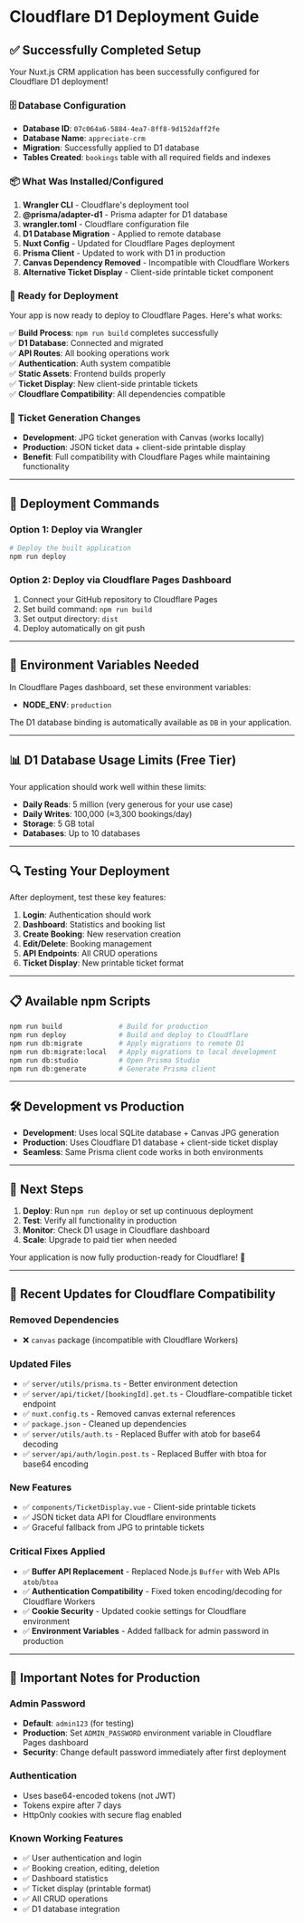 # Cloudflare D1 Deployment Guide

## ✅ Successfully Completed Setup

Your Nuxt.js CRM application has been successfully configured for Cloudflare D1 deployment!

### 🗄️ **Database Configuration**
- **Database ID**: `07c064a6-5884-4ea7-8ff8-9d152daff2fe`
- **Database Name**: `appreciate-crm`
- **Migration**: Successfully applied to D1 database
- **Tables Created**: `bookings` table with all required fields and indexes

### 📦 **What Was Installed/Configured**

1. **Wrangler CLI** - Cloudflare's deployment tool
2. **@prisma/adapter-d1** - Prisma adapter for D1 database
3. **wrangler.toml** - Cloudflare configuration file
4. **D1 Database Migration** - Applied to remote database
5. **Nuxt Config** - Updated for Cloudflare Pages deployment
6. **Prisma Client** - Updated to work with D1 in production
7. **Canvas Dependency Removed** - Incompatible with Cloudflare Workers
8. **Alternative Ticket Display** - Client-side printable ticket component

### 🚀 **Ready for Deployment**

Your app is now ready to deploy to Cloudflare Pages. Here's what works:

✅ **Build Process**: `npm run build` completes successfully  
✅ **D1 Database**: Connected and migrated  
✅ **API Routes**: All booking operations work  
✅ **Authentication**: Auth system compatible  
✅ **Static Assets**: Frontend builds properly  
✅ **Ticket Display**: New client-side printable tickets  
✅ **Cloudflare Compatibility**: All dependencies compatible  

### 🔄 **Ticket Generation Changes**

- **Development**: JPG ticket generation with Canvas (works locally)
- **Production**: JSON ticket data + client-side printable display
- **Benefit**: Full compatibility with Cloudflare Pages while maintaining functionality

---

## 🚀 **Deployment Commands**

### **Option 1: Deploy via Wrangler**
```bash
# Deploy the built application
npm run deploy
```

### **Option 2: Deploy via Cloudflare Pages Dashboard**
1. Connect your GitHub repository to Cloudflare Pages
2. Set build command: `npm run build`
3. Set output directory: `dist`
4. Deploy automatically on git push

---

## 🔧 **Environment Variables Needed**

In Cloudflare Pages dashboard, set these environment variables:

- **NODE_ENV**: `production`

The D1 database binding is automatically available as `DB` in your application.

---

## 📊 **D1 Database Usage Limits (Free Tier)**

Your application should work well within these limits:

- **Daily Reads**: 5 million (very generous for your use case)
- **Daily Writes**: 100,000 (≈3,300 bookings/day)
- **Storage**: 5 GB total
- **Databases**: Up to 10 databases

---

## 🔍 **Testing Your Deployment**

After deployment, test these key features:

1. **Login**: Authentication should work
2. **Dashboard**: Statistics and booking list
3. **Create Booking**: New reservation creation
4. **Edit/Delete**: Booking management
5. **API Endpoints**: All CRUD operations
6. **Ticket Display**: New printable ticket format

---

## 📋 **Available npm Scripts**

```bash
npm run build              # Build for production
npm run deploy             # Build and deploy to Cloudflare
npm run db:migrate         # Apply migrations to remote D1
npm run db:migrate:local   # Apply migrations to local development
npm run db:studio          # Open Prisma Studio
npm run db:generate        # Generate Prisma client
```

---

## 🛠️ **Development vs Production**

- **Development**: Uses local SQLite database + Canvas JPG generation
- **Production**: Uses Cloudflare D1 database + client-side ticket display
- **Seamless**: Same Prisma client code works in both environments

---

## 🎯 **Next Steps**

1. **Deploy**: Run `npm run deploy` or set up continuous deployment
2. **Test**: Verify all functionality in production
3. **Monitor**: Check D1 usage in Cloudflare dashboard
4. **Scale**: Upgrade to paid tier when needed

Your application is now fully production-ready for Cloudflare! 🚀

---

## 📝 **Recent Updates for Cloudflare Compatibility**

### **Removed Dependencies**
- ❌ `canvas` package (incompatible with Cloudflare Workers)

### **Updated Files**
- ✅ `server/utils/prisma.ts` - Better environment detection
- ✅ `server/api/ticket/[bookingId].get.ts` - Cloudflare-compatible ticket endpoint
- ✅ `nuxt.config.ts` - Removed canvas external references
- ✅ `package.json` - Cleaned up dependencies
- ✅ `server/utils/auth.ts` - Replaced Buffer with atob for base64 decoding
- ✅ `server/api/auth/login.post.ts` - Replaced Buffer with btoa for base64 encoding

### **New Features**
- ✅ `components/TicketDisplay.vue` - Client-side printable tickets
- ✅ JSON ticket data API for Cloudflare environments
- ✅ Graceful fallback from JPG to printable tickets

### **Critical Fixes Applied**
- ✅ **Buffer API Replacement** - Replaced Node.js `Buffer` with Web APIs `atob`/`btoa`
- ✅ **Authentication Compatibility** - Fixed token encoding/decoding for Cloudflare Workers
- ✅ **Cookie Security** - Updated cookie settings for Cloudflare environment
- ✅ **Environment Variables** - Added fallback for admin password in production

---

## 🚨 **Important Notes for Production**

### **Admin Password**
- **Default**: `admin123` (for testing)
- **Production**: Set `ADMIN_PASSWORD` environment variable in Cloudflare Pages dashboard
- **Security**: Change default password immediately after first deployment

### **Authentication**
- Uses base64-encoded tokens (not JWT)
- Tokens expire after 7 days
- HttpOnly cookies with secure flag enabled

### **Known Working Features**
- ✅ User authentication and login
- ✅ Booking creation, editing, deletion
- ✅ Dashboard statistics
- ✅ Ticket display (printable format)
- ✅ All CRUD operations
- ✅ D1 database integration
